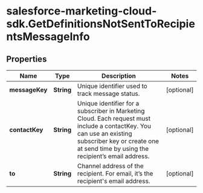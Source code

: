 # salesforce-marketing-cloud-sdk.GetDefinitionsNotSentToRecipientsMessageInfo

## Properties
Name | Type | Description | Notes
------------ | ------------- | ------------- | -------------
**messageKey** | **String** | Unique identifier used to track message status. | [optional] 
**contactKey** | **String** | Unique identifier for a subscriber in Marketing Cloud. Each request must include a contactKey. You can use an existing subscriber key or create one at send time by using the recipient’s email address. | [optional] 
**to** | **String** | Channel address of the recipient. For email, it’s the recipient&#39;s email address. | [optional] 



